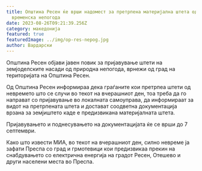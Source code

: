 ```yaml
---
title: Општина Ресен ќе врши надомест за претрпена материјална штета од
  временска непогода
date: 2023-08-26T09:21:39.256Z
category: македонија
featured: true
featuredImage: ../img/op-res-nepog.jpg
author: Вардарски
---
```

<!--StartFragment-->

Општина Ресен објави јавен повик за пријавување штети на земјоделските насади од природна непогода, врнежи од град на територијата на Општина Ресен.

Од Општина Ресен информираа дека граѓаните кои претрпеа штети од невремето што се случи во текот на вчерашниот ден, тоа треба да го направат со пријавување во локалната самоуправа, да информираат за видот на претрпената штета и достават соодветна документација врзана за земјиштето каде е предизвикана материјалната штета.

Пријавувањето и поднесувањето на документацијата ќе се врши до 7 септември.

Како што извести МИА, во текот на вчерашниот ден, силно невреме ја зафати Преспа со град и грмотевици кои предизвикаа прекин на снабдувањето со електрична енергија на градот Ресен, Отешево и други населени места во Преспа.

<!--EndFragment-->